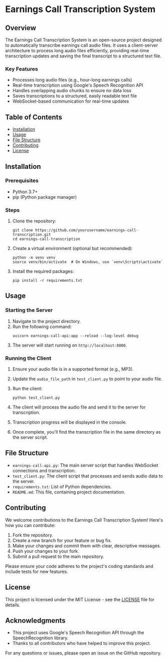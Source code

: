 # Earnings Call Transcription System

## Overview

The Earnings Call Transcription System is an open-source project designed to automatically transcribe earnings call audio files. It uses a client-server architecture to process long audio files efficiently, providing real-time transcription updates and saving the final transcript to a structured text file.

### Key Features

- Processes long audio files (e.g., hour-long earnings calls)
- Real-time transcription using Google's Speech Recognition API
- Handles overlapping audio chunks to ensure no data loss
- Saves transcriptions to a structured, easily readable text file
- WebSocket-based communication for real-time updates

## Table of Contents

- [Installation](#installation)
- [Usage](#usage)
- [File Structure](#file-structure)
- [Contributing](#contributing)
- [License](#license)

## Installation

### Prerequisites

- Python 3.7+
- pip (Python package manager)

### Steps

1. Clone the repository:
   ```
   git clone https://github.com/yourusername/earnings-call-transcription.git
   cd earnings-call-transcription
   ```

2. Create a virtual environment (optional but recommended):
   ```
   python -m venv venv
   source venv/bin/activate  # On Windows, use `venv\Scripts\activate`
   ```

3. Install the required packages:
   ```
   pip install -r requirements.txt
   ```

## Usage

### Starting the Server

1. Navigate to the project directory.
2. Run the following command:
   ```
   uvicorn earnings-call-api:app --reload --log-level debug
   ```
3. The server will start running on `http://localhost:8000`.

### Running the Client

1. Ensure your audio file is in a supported format (e.g., MP3).
2. Update the `audio_file_path` in `test_client.py` to point to your audio file.
3. Run the client:
   ```
   python test_client.py
   ```

4. The client will process the audio file and send it to the server for transcription.
5. Transcription progress will be displayed in the console.
6. Once complete, you'll find the transcription file in the same directory as the server script.

## File Structure

- `earnings-call-api.py`: The main server script that handles WebSocket connections and transcription.
- `test_client.py`: The client script that processes and sends audio data to the server.
- `requirements.txt`: List of Python dependencies.
- `README.md`: This file, containing project documentation.

## Contributing

We welcome contributions to the Earnings Call Transcription System! Here's how you can contribute:

1. Fork the repository.
2. Create a new branch for your feature or bug fix.
3. Make your changes and commit them with clear, descriptive messages.
4. Push your changes to your fork.
5. Submit a pull request to the main repository.

Please ensure your code adheres to the project's coding standards and include tests for new features.

## License

This project is licensed under the MIT License - see the [LICENSE](LICENSE) file for details.

## Acknowledgments

- This project uses Google's Speech Recognition API through the SpeechRecognition library.
- Thanks to all contributors who have helped to improve this project.

For any questions or issues, please open an issue on the GitHub repository.
